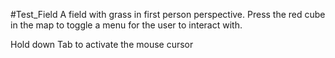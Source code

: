 #Test_Field
A field with grass in first person perspective. Press the red cube in the map to toggle a menu for the user to interact with.

Hold down Tab to activate the mouse cursor